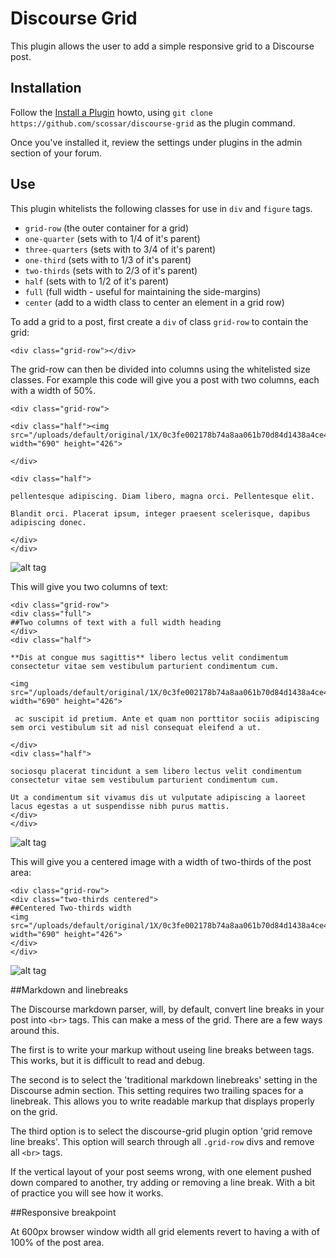 # Discourse Grid

This plugin allows the user to add a simple responsive grid to a Discourse post.

## Installation

Follow the [Install a Plugin](https://meta.discourse.org/t/install-a-plugin/19157) howto, using
`git clone https://github.com/scossar/discourse-grid` as the plugin command.

Once you've installed it, review the settings under plugins in the admin section of your
forum.

## Use

This plugin whitelists the following classes for use in `div` and `figure` tags.

- `grid-row` (the outer container for a grid)
- `one-quarter` (sets with to 1/4 of it's parent)
- `three-quarters` (sets with to 3/4 of it's parent)
- `one-third` (sets with to 1/3 of it's parent)
- `two-thirds` (sets with to 2/3 of it's parent)
- `half` (sets with to 1/2 of it's parent)
- `full` (full width - useful for maintaining the side-margins)
- `center` (add to a width class to center an element in a grid row)

To add a grid to a post, first create a `div` of class `grid-row` to contain the grid:
    
    <div class="grid-row"></div>

The grid-row can then be divided into columns using the whitelisted size classes.
For example this code will give you a post with two columns, each with a width of 50%.

    <div class="grid-row">
   
    <div class="half"><img src="/uploads/default/original/1X/0c3fe002178b74a8aa061b70d84d1438a4ce4bc5.jpg" width="690" height="426">
    
    </div>
    
    <div class="half">
    
    pellentesque adipiscing. Diam libero, magna orci. Pellentesque elit.
    
    Blandit orci. Placerat ipsum, integer praesent scelerisque, dapibus adipiscing donec.
    
    </div>
    </div>

![alt tag](https://cloud.githubusercontent.com/assets/2975917/12162693/7542bfaa-b4ba-11e5-8db7-6a1a77cb7665.png)

This will give you two columns of text:

    <div class="grid-row">
    <div class="full">
    ##Two columns of text with a full width heading
    </div>
    <div class="half">
    
    **Dis at congue mus sagittis** libero lectus velit condimentum consectetur vitae sem vestibulum parturient condimentum cum. 
    
    <img src="/uploads/default/original/1X/0c3fe002178b74a8aa061b70d84d1438a4ce4bc5.jpg" width="690" height="426">
    
     ac suscipit id pretium. Ante et quam non porttitor sociis adipiscing sem orci vestibulum sit ad nisl consequat eleifend a ut. 
    
    </div>
    <div class="half">
    
    sociosqu placerat tincidunt a sem libero lectus velit condimentum consectetur vitae sem vestibulum parturient condimentum cum. 
    
    Ut a condimentum sit vivamus dis ut vulputate adipiscing a laoreet lacus egestas a ut suspendisse nibh purus mattis.
    </div>
    </div>

![alt tag](https://cloud.githubusercontent.com/assets/2975917/13512344/defff712-e14e-11e5-8075-7635cb3aa195.png)    


This will give you a centered image with a width of two-thirds of the post area:

    <div class="grid-row">
    <div class="two-thirds centered">
    ##Centered Two-thirds width
    <img src="/uploads/default/original/1X/0c3fe002178b74a8aa061b70d84d1438a4ce4bc5.jpg" width="690" height="426">
    </div>
    </div>
    
![alt tag](https://cloud.githubusercontent.com/assets/2975917/13511014/434c198c-e148-11e5-85e0-259e4b201f7d.png) 

##Markdown and linebreaks

The Discourse markdown parser, will, by default, convert line breaks in your post into `<br>` tags.
This can make a mess of the grid. There are a few ways around this. 

The first is to write your markup without useing line breaks between tags. This works, but it is
difficult to read and debug.

The second is to select the 'traditional markdown linebreaks' setting in the Discourse
admin section. This setting requires two trailing spaces for a linebreak. This allows
you to write readable markup that displays properly on the grid.

The third option is to select the discourse-grid plugin option 'grid remove line breaks'.
This option will search through all `.grid-row` divs and remove all `<br>` tags.
 
If the vertical layout of your post seems wrong, with one element pushed down compared
to another, try adding or removing a line break. With a bit of practice you will see how it works.

##Responsive breakpoint

At 600px browser window width all grid elements revert to having a with of 100% of the post area.

